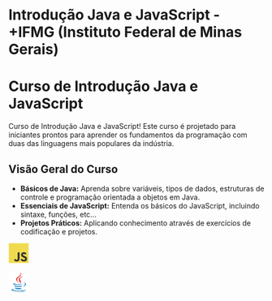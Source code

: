 # Introdução  Java e JavaScript - +IFMG (Instituto Federal de Minas Gerais)
# Curso de Introdução  Java e JavaScript

Curso de Introdução  Java e JavaScript! Este curso é projetado para iniciantes prontos para aprender os fundamentos da programação com duas das linguagens mais populares da indústria.

## Visão Geral do Curso

- **Básicos de Java:** Aprenda sobre variáveis, tipos de dados, estruturas de controle e programação orientada a objetos em Java.
- **Essenciais de JavaScript:** Entenda os básicos do JavaScript, incluindo sintaxe, funções, etc...
- **Projetos Práticos:** Aplicando conhecimento através de exercícios de codificação e projetos.


<a href="https://developer.mozilla.org/en-US/docs/Web/JavaScript" target="_blank" rel="noreferrer"> <img src="https://raw.githubusercontent.com/devicons/devicon/master/icons/javascript/javascript-original.svg" alt="javascript" width="40" height="40"/> </a>

<a href="https://www.java.com" target="_blank" rel="noreferrer"> <img src="https://raw.githubusercontent.com/devicons/devicon/master/icons/java/java-original.svg" alt="java" width="40" height="40"/> </a>
